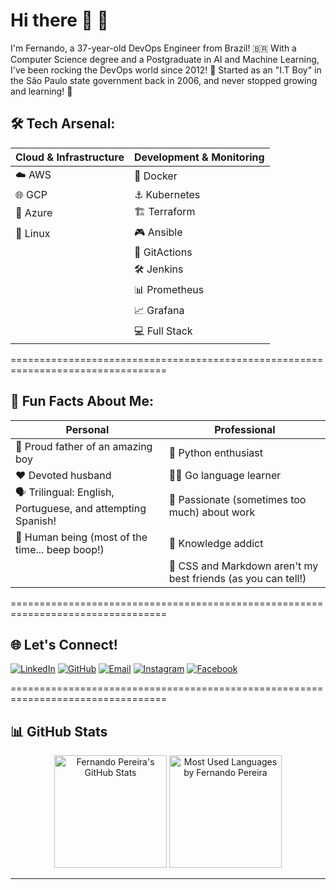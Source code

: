 # Hi there 👋 🚀

I'm Fernando, a 37-year-old DevOps Engineer from Brazil! 🇧🇷 
With a Computer Science degree and a Postgraduate in AI and Machine Learning, I've been rocking the DevOps world since 2012! 🌟
Started as an "I.T Boy" in the São Paulo state government back in 2006, and never stopped growing and learning! 🌱

## 🛠️ Tech Arsenal:

| Cloud & Infrastructure | Development & Monitoring |
|-----------------------|-------------------------|
| ☁️ AWS | 🐳 Docker |
| 🌐 GCP | ⚓ Kubernetes |
| 💫 Azure | 🏗️ Terraform |
| 🐧 Linux | 🎮 Ansible |
| | 🔄 GitActions |
| | 🛠️ Jenkins |
| | 📊 Prometheus |
| | 📈 Grafana |
| | 💻 Full Stack |

=================================================================================

## 🎯 Fun Facts About Me:

| Personal | Professional |
|----------|-------------|
| 👶 Proud father of an amazing boy | 🐍 Python enthusiast |
| ❤️ Devoted husband | 🏃‍♂️ Go language learner |
| 🗣️ Trilingual: English, Portuguese, and attempting Spanish! | 💪 Passionate (sometimes too much) about work |
| 🤖 Human being (most of the time... beep boop!) | 🧠 Knowledge addict |
| | 🎨 CSS and Markdown aren't my best friends (as you can tell!) |

=================================================================================

## 🌐 **Let's Connect!**
[![LinkedIn](https://img.shields.io/badge/LinkedIn-000?style=for-the-badge&logo=linkedin&logoColor=0E76A8)](https://www.linkedin.com/in/fernando-pereira-011615bb/)  [![GitHub](https://img.shields.io/badge/GitHub-000?style=for-the-badge&logo=github&logoColor=FFF)](https://github.com/fernandopereira3)  [![Email](https://img.shields.io/badge/E--mail-000?style=for-the-badge&logo=gmail&logoColor=D14836)](mailto:fernandopereira-3@hotmail.com) [![Instagram](https://img.shields.io/badge/Instagram-000?style=for-the-badge&logo=instagram)](https://www.instagram.com/apenas_fernando/) [![Facebook](https://img.shields.io/badge/Facebook-000?style=for-the-badge&logo=facebook)](https://facebook.com/fernando.pereira.16718)

=================================================================================

## 📊 **GitHub Stats**

<div align="center">
  <img 
    height="180em" 
    src="https://github-readme-stats.vercel.app/api?username=fernandopereira3&theme=radical&show_icons=true"
    alt="Fernando Pereira's GitHub Stats"
  />
  <img 
    height="180em" 
    src="https://github-readme-stats.vercel.app/api/top-langs/?username=fernandopereira3&layout=compact&theme=radical"
    alt="Most Used Languages by Fernando Pereira"
  />
</div>

---
